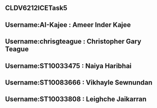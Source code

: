 ## CLDV6212ICETask5

## Username:AI-Kajee : Ameer Inder Kajee

## Username:chrisgteague : Christopher Gary Teague

## Username:ST10033475 : Naiya Haribhai

## Username:ST10083666 : Vikhayle Sewnundan

## Username:ST10033808 : Leighche Jaikarran
